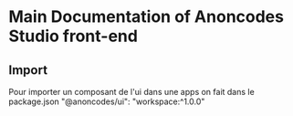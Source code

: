 # Main Documentation of Anoncodes Studio front-end
## Import
Pour importer un composant de l'ui dans une apps on fait dans le package.json
"@anoncodes/ui": "workspace:^1.0.0"
